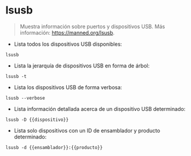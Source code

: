 # lsusb

> Muestra información sobre puertos y dispositivos USB.
> Más información: <https://manned.org/lsusb>.

- Lista todos los dispositivos USB disponibles:

`lsusb`

- Lista la jerarquía de dispositivos USB en forma de árbol:

`lsusb -t`

- Lista los dispositivos USB de forma verbosa:

`lsusb --verbose`

- Lista información detallada acerca de un dispositivo USB determinado:

`lsusb -D {{dispositivo}}`

- Lista solo dispositivos con un ID de ensamblador y producto determinado:

`lsusb -d {{ensamblador}}:{{producto}}`
